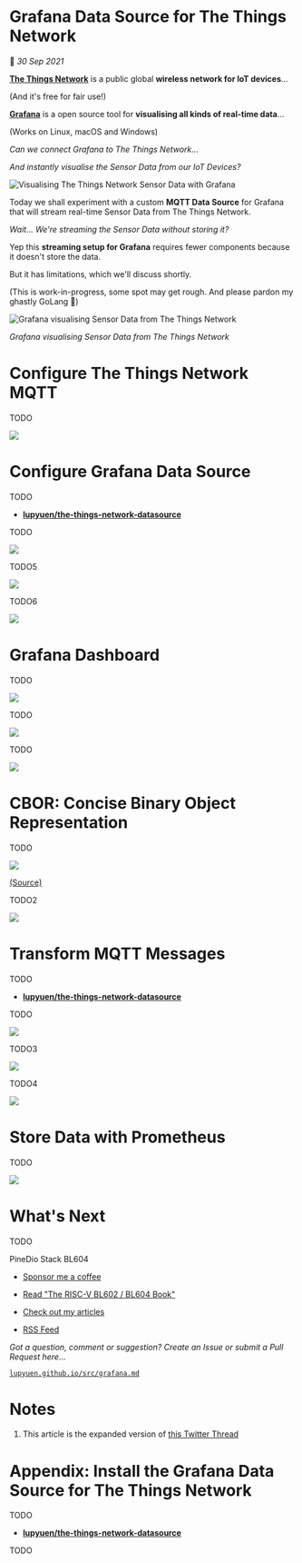 # Grafana Data Source for The Things Network

📝 _30 Sep 2021_

[__The Things Network__](https://lupyuen.github.io/articles/ttn) is a public global __wireless network for IoT devices__...

(And it's free for fair use!)

[__Grafana__](https://grafana.com/oss/grafana/) is a open source tool for __visualising all kinds of real-time data__...

(Works on Linux, macOS and Windows)

_Can we connect Grafana to The Things Network..._

_And instantly visualise the Sensor Data from our IoT Devices?_

![Visualising The Things Network Sensor Data with Grafana](https://lupyuen.github.io/images/grafana-flow.jpg)

Today we shall experiment with a custom __MQTT Data Source__ for Grafana that will stream real-time Sensor Data from The Things Network.

_Wait... We're streaming the Sensor Data without storing it?_

Yep this __streaming setup for Grafana__ requires fewer components because it doesn't store the data.

But it has limitations, which we'll discuss shortly.

(This is work-in-progress, some spot may get rough. And please pardon my ghastly GoLang 🙏)

![Grafana visualising Sensor Data from The Things Network](https://lupyuen.github.io/images/grafana-title.jpg)

_Grafana visualising Sensor Data from The Things Network_

# Configure The Things Network MQTT

TODO

![](https://lupyuen.github.io/images/grafana-ttn.png)


# Configure Grafana Data Source

TODO

-   [__lupyuen/the-things-network-datasource__](https://github.com/lupyuen/the-things-network-datasource)

TODO

![](https://lupyuen.github.io/images/grafana-datasource2.png)

TODO5

![](https://lupyuen.github.io/images/grafana-config.png)

TODO6

![](https://lupyuen.github.io/images/grafana-config2.png)

# Grafana Dashboard

TODO

![](https://lupyuen.github.io/images/grafana-datasource3.png)

TODO

![](https://lupyuen.github.io/images/grafana-dashboard2.png)

TODO

![](https://lupyuen.github.io/images/grafana-filter.png)

# CBOR: Concise Binary Object Representation

TODO

![](https://lupyuen.github.io/images/grafana-cbor.png)

[(Source)](http://cbor.me/)

TODO2

![](https://lupyuen.github.io/images/grafana-cbor2.png)

# Transform MQTT Messages

TODO

-   [__lupyuen/the-things-network-datasource__](https://github.com/lupyuen/the-things-network-datasource)

TODO

![](https://lupyuen.github.io/images/grafana-payload.jpg)

TODO3

![](https://lupyuen.github.io/images/grafana-code.png)

TODO4

![](https://lupyuen.github.io/images/grafana-code2.png)

# Store Data with Prometheus

TODO

![](https://lupyuen.github.io/images/grafana-flow2.jpg)

# What's Next

TODO

PineDio Stack BL604

-   [Sponsor me a coffee](https://github.com/sponsors/lupyuen)

-   [Read "The RISC-V BL602 / BL604 Book"](https://lupyuen.github.io/articles/book)

-   [Check out my articles](https://lupyuen.github.io)

-   [RSS Feed](https://lupyuen.github.io/rss.xml)

_Got a question, comment or suggestion? Create an Issue or submit a Pull Request here..._

[`lupyuen.github.io/src/grafana.md`](https://github.com/lupyuen/lupyuen.github.io/blob/master/src/grafana.md)

# Notes

1.  This article is the expanded version of [this Twitter Thread](https://twitter.com/MisterTechBlog/status/1440459917828050946)

# Appendix: Install the Grafana Data Source for The Things Network

TODO

-   [__lupyuen/the-things-network-datasource__](https://github.com/lupyuen/the-things-network-datasource)

TODO
